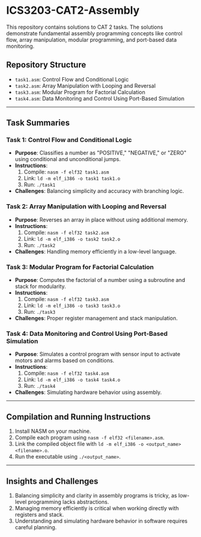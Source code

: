 # ICS3203-CAT2-Assembly

This repository contains solutions to CAT 2 tasks. The solutions demonstrate fundamental assembly programming concepts like control flow, array manipulation, modular programming, and port-based data monitoring.

## Repository Structure
- `task1.asm`: Control Flow and Conditional Logic
- `task2.asm`: Array Manipulation with Looping and Reversal
- `task3.asm`: Modular Program for Factorial Calculation
- `task4.asm`: Data Monitoring and Control Using Port-Based Simulation

---

## Task Summaries

### Task 1: Control Flow and Conditional Logic
- **Purpose**: Classifies a number as "POSITIVE," "NEGATIVE," or "ZERO" using conditional and unconditional jumps.
- **Instructions**:
  1. Compile: `nasm -f elf32 task1.asm`
  2. Link: `ld -m elf_i386 -o task1 task1.o`
  3. Run: `./task1`
- **Challenges**: Balancing simplicity and accuracy with branching logic.

### Task 2: Array Manipulation with Looping and Reversal
- **Purpose**: Reverses an array in place without using additional memory.
- **Instructions**:
  1. Compile: `nasm -f elf32 task2.asm`
  2. Link: `ld -m elf_i386 -o task2 task2.o`
  3. Run: `./task2`
- **Challenges**: Handling memory efficiently in a low-level language.

### Task 3: Modular Program for Factorial Calculation
- **Purpose**: Computes the factorial of a number using a subroutine and stack for modularity.
- **Instructions**:
  1. Compile: `nasm -f elf32 task3.asm`
  2. Link: `ld -m elf_i386 -o task3 task3.o`
  3. Run: `./task3`
- **Challenges**: Proper register management and stack manipulation.

### Task 4: Data Monitoring and Control Using Port-Based Simulation
- **Purpose**: Simulates a control program with sensor input to activate motors and alarms based on conditions.
- **Instructions**:
  1. Compile: `nasm -f elf32 task4.asm`
  2. Link: `ld -m elf_i386 -o task4 task4.o`
  3. Run: `./task4`
- **Challenges**: Simulating hardware behavior using assembly.

---

## Compilation and Running Instructions
1. Install NASM on your machine.
2. Compile each program using `nasm -f elf32 <filename>.asm`.
3. Link the compiled object file with `ld -m elf_i386 -o <output_name> <filename>.o`.
4. Run the executable using `./<output_name>`.

---

## Insights and Challenges
1. Balancing simplicity and clarity in assembly programs is tricky, as low-level programming lacks abstractions.
2. Managing memory efficiently is critical when working directly with registers and stack.
3. Understanding and simulating hardware behavior in software requires careful planning.
